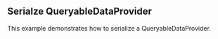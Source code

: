## Serialze QueryableDataProvider
This example demonstrates how to serialize a QueryableDataProvider.

[//]: <keywords:QueryableDataProvider, serialize>